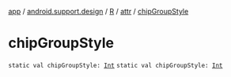 [app](../../../index.md) / [android.support.design](../../index.md) / [R](../index.md) / [attr](index.md) / [chipGroupStyle](./chip-group-style.md)

# chipGroupStyle

`static val chipGroupStyle: `[`Int`](https://kotlinlang.org/api/latest/jvm/stdlib/kotlin/-int/index.html)
`static val chipGroupStyle: `[`Int`](https://kotlinlang.org/api/latest/jvm/stdlib/kotlin/-int/index.html)
